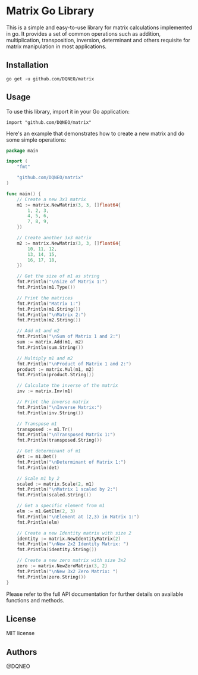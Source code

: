 # Matrix Go Library

This is a simple and easy-to-use library for matrix calculations implemented in go. 
It provides a set of common operations such as addition, multiplication, transposition, inversion, determinant and others requisite for matrix manipulation in most applications.

## Installation

```
go get -u github.com/DQNEO/matrix
```

## Usage

To use this library, import it in your Go application:

```
import "github.com/DQNEO/matrix"
```

Here's an example that demonstrates how to create a new matrix and do some simple operations:

```go
package main

import (
	"fmt"

	"github.com/DQNEO/matrix"
)

func main() {
	// Create a new 3x3 matrix
	m1 := matrix.NewMatrix(3, 3, []float64{
		1, 2, 3,
		4, 5, 6,
		7, 8, 9,
	})

	// Create another 3x3 matrix
	m2 := matrix.NewMatrix(3, 3, []float64{
		10, 11, 12,
		13, 14, 15,
		16, 17, 18,
	})

	// Get the size of m1 as string
	fmt.Println("\nSize of Matrix 1:")
	fmt.Println(m1.Type())

	// Print the matrices
	fmt.Println("Matrix 1:")
	fmt.Println(m1.String())
	fmt.Println("\nMatrix 2:")
	fmt.Println(m2.String())

	// Add m1 and m2
	fmt.Println("\nSum of Matrix 1 and 2:")
	sum := matrix.Add(m1, m2)
	fmt.Println(sum.String())

	// Multiply m1 and m2
	fmt.Println("\nProduct of Matrix 1 and 2:")
	product := matrix.Mul(m1, m2)
	fmt.Println(product.String())

	// Calculate the inverse of the matrix
	inv := matrix.Inv(m1)

	// Print the inverse matrix
	fmt.Println("\nInverse Matrix:")
	fmt.Println(inv.String())

	// Transpose m1
	transposed := m1.Tr()
	fmt.Println("\nTransposed Matrix 1:")
	fmt.Println(transposed.String())

	// Get determinant of m1
	det := m1.Det()
	fmt.Println("\nDeterminant of Matrix 1:")
	fmt.Println(det)

	// Scale m1 by 2
	scaled := matrix.Scale(2, m1)
	fmt.Println("\nMatrix 1 scaled by 2:")
	fmt.Println(scaled.String())

	// Get a specific element from m1
	elm := m1.GetElm(2, 3)
	fmt.Println("\nElement at (2,3) in Matrix 1:")
	fmt.Println(elm)

	// Create a new Identity matrix with size 2
	identity := matrix.NewIdentityMatrix(2)
	fmt.Println("\nNew 2x2 Identity Matrix: ")
	fmt.Println(identity.String())

	// Create a new zero matrix with size 3x2
	zero := matrix.NewZeroMatrix(3, 2)
	fmt.Println("\nNew 3x2 Zero Matrix: ")
	fmt.Println(zero.String())
}

```

Please refer to the full API documentation for further details on available functions and methods.

## License

MIT license

## Authors

@DQNEO
